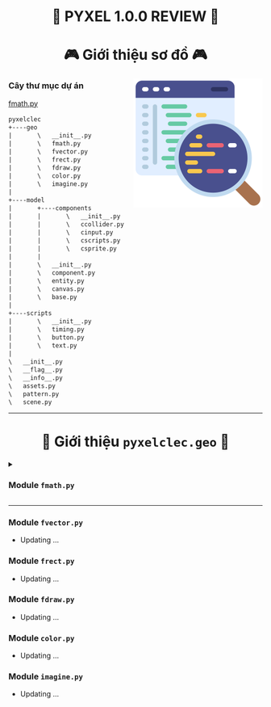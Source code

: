 <h1 align="center">🐍 PYXEL 1.0.0 REVIEW 🐍</h1>


<h1 align="center">🎮 Giới thiệu sơ đồ 🎮</h1>
<img align="right" width="256px" height="256px" src="../../Assets/code-review.png">

### Cây thư mục dự án

[fmath.py](#fmath-py)

```
pyxelclec
+----geo
|       \   __init__.py
|       \   fmath.py
|       \   fvector.py
|       \   frect.py
|       \   fdraw.py
|       \   color.py
|       \   imagine.py
|
+----model
|       +----components
|       |       \   __init__.py
|       |       \   ccollider.py
|       |       \   cinput.py
|       |       \   cscripts.py
|       |       \   csprite.py
|       |
|       \   __init__.py
|       \   component.py
|       \   entity.py
|       \   canvas.py
|       \   base.py
|
+----scripts
|       \   __init__.py
|       \   timing.py
|       \   button.py
|       \   text.py
|
\   __init__.py
\   __flag__.py
\   __info__.py
\   assets.py
\   pattern.py
\   scene.py
```

---

<h1 align="center">📑 Giới thiệu <code>pyxelclec.geo</code> 📑</h1>

<details>
<summary><a name="fmath-py"></a><h3>Module <code>fmath.py</code></h3></summary>

- Triển khai các hàm toán học cơ bản :

| Các biến và hàm | Chức năng | Ghi chú |
|:--------------|:---------:|:--------|
| APPROXIMATE = 0.000_000_001 | Sai số có thể chấp nhận | |
| PI = 3.14159_26535_89793 | Giá trị xấp xỉ của `pi` | |
| **def** _radians(`__degrees`: *float*) -> *float* | Đổi từ `degrees` sang `radians` | |
| **def** _degrees(`__radians`: *float*) -> float | Đổi từ `radians` sang `degrees` | |
| **def** relative_compare(`a`: *float*, `b`: *float*) -> *bool* | So sánh bằng hai kiểu `float` | `abs(a - b) <= APPROXIMATE` thì được xem là `a == b` |
| **def** angle(`vec_x`: *float*, `vec_y`: *float*) -> *float* | Tính góc của `vector(x, y)` | Giá trị trả về trong đoạn `[0, 360]` |
| **def** vector(`__degrees`: *float*) -> Tuple[*float*, *float*] | Trả về giá trị `x, y` của `vector` độ dài `1` có góc bằng `__degrees` | |
| **def** magnitude(`x`: *float*, `y`: *float*) -> *float* | Tính độ dài `vector(x, y)` | |
| **def** lerp(`current`: *float*, `target`: *float*, `delta`: *float*) -> *float* | Tịnh tiến từ `current` đến `target` một khoảng `delta` | |

</details>

---

### Module `fvector.py`

- Updating ...

### Module `frect.py`

- Updating ...

### Module `fdraw.py`

- Updating ...

### Module `color.py`

- Updating ...

### Module `imagine.py`

- Updating ...
